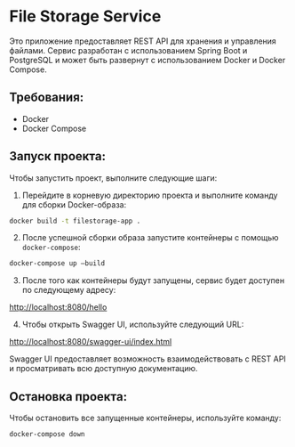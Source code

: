 # File Storage Service

Это приложение предоставляет REST API для хранения и управления файлами. Сервис разработан с использованием Spring Boot и PostgreSQL и может быть развернут с использованием Docker и Docker Compose.

## Требования:
- Docker
- Docker Compose

## Запуск проекта:
Чтобы запустить проект, выполните следующие шаги:

1. Перейдите в корневую директорию проекта и выполните команду для сборки Docker-образа:

```bash
docker build -t filestorage-app .
```

2. После успешной сборки образа запустите контейнеры с помощью `docker-compose`:

```bash
docker-compose up —build
```

3. После того как контейнеры будут запущены, сервис будет доступен по следующему адресу:

[http://localhost:8080/hello](http://localhost:8080/hello)

4. Чтобы открыть Swagger UI, используйте следующий URL:

[http://localhost:8080/swagger-ui/index.html](http://localhost:8080/swagger-ui/index.html)

Swagger UI предоставляет возможность взаимодействовать с REST API и просматривать всю доступную документацию.

## Остановка проекта:
Чтобы остановить все запущенные контейнеры, используйте команду:

```bash
docker-compose down